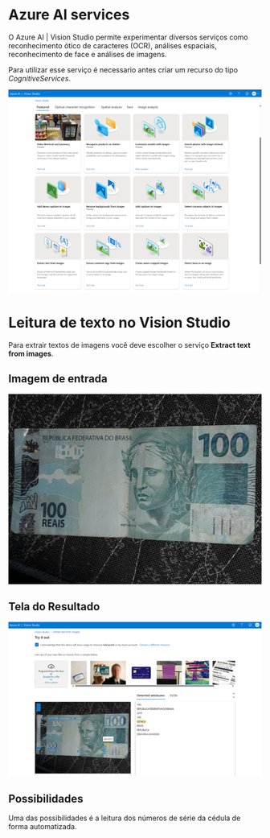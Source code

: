 #  Azure AI services
O Azure AI | Vision Studio permite experimentar diversos serviços como reconhecimento ótico de caracteres (OCR), análises espaciais, reconhecimento de face e análises de imagens.

Para utilizar esse serviço é necessario antes criar um recurso do tipo *CognitiveServices*.

![Tela Vision Studio](/VisionStudio.png)

# Leitura de texto no Vision Studio
Para extrair textos de imagens você deve escolher o serviço **Extract text from images**.

## Imagem de entrada
![Imagem 100 reais](/inputs/img_100.jpg)

## Tela do Resultado
![Resultado](/output/Resultado.png)

## Possibilidades
Uma das possibilidades é a leitura dos números de série da cédula de forma automatizada.
